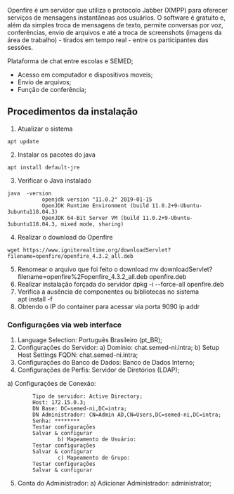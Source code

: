 Openfire é um servidor que utiliza o protocolo Jabber (XMPP) para oferecer serviços de mensagens instantâneas aos usuários.
O software é gratuito e, além da simples troca de mensagens de texto, permite conversas por voz, conferências, envio de arquivos e até a troca de screenshots (imagens da área de trabalho) - tirados em tempo real - entre os participantes das sessões.

Plataforma de chat entre escolas e SEMED;
* Acesso em computador e dispositivos moveis;
* Envio de arquivos;
* Função de conferência;

## Procedimentos da instalação

1. Atualizar o sistema
~~~~shell
apt update
~~~~

2. Instalar os pacotes do java
~~~~shell
apt install default-jre
~~~~

3. Verificar o Java instalado

~~~~shell
java  -version
           openjdk version "11.0.2" 2019-01-15
           OpenJDK Runtime Environment (build 11.0.2+9-Ubuntu-3ubuntu118.04.3)
           OpenJDK 64-Bit Server VM (build 11.0.2+9-Ubuntu-3ubuntu118.04.3, mixed mode, sharing)
~~~~

4. Realizar o download do Openfire
~~~~shell
wget https://www.igniterealtime.org/downloadServlet?filename=openfire/openfire_4.3.2_all.deb
~~~~

5. Renomear o arquivo que foi feito o download
mv downloadServlet\?filename\=openfire%2Fopenfire_4.3.2_all.deb openfire.deb
6. Realizar instalação forçada do servidor
dpkg -i --force-all openfire.deb
7. Verifica a ausência de componentes ou bibliotecas no sistema  
apt install -f
8. Obtendo o IP do container para acessar via porta 9090
ip addr

### Configurações via web interface
1. Language Selection: Português Brasileiro (pt_BR);
2. Configurações do Servidor:
        a) Domínio:	chat.semed-ni.intra;
        b) Setup Host Settings FQDN: chat.semed-ni.intra;
3. Configurações do Banco de Dados: Banco de Dados Interno;
4. Configurações de Perfis: Servidor de Diretórios (LDAP);

a) Configurações de Conexão:
~~~~
        Tipo de servidor: Active Directory;
        Host: 172.15.0.3;
        DN Base: DC=semed-ni,DC=intra;
        DN Administrador: CN=Admin AD,CN=Users,DC=semed-ni,DC=intra;
        Senha: ********
        Testar configurações
        Salvar & configurar
                b) Mapeamento de Usuário:
        Testar configurações
        Salvar & configurar
                c) Mapeamento de Grupo:
        Testar configurações
        Salvar & configurar
~~~~
5. Conta do Administrador:
        a) Adicionar Administrador: administrator;
